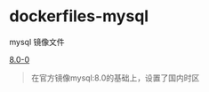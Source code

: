 # dockerfiles-mysql
mysql 镜像文件

[8.0-0](https://gitee.com/rdisme/dockerfiles/blob/master/mysql/releases/Dockerfile-8.0-0)
> 在官方镜像mysql:8.0的基础上，设置了国内时区